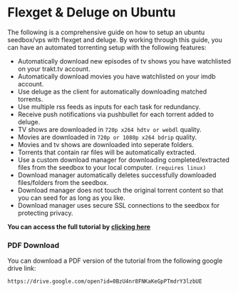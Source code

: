 # Flexget & Deluge on Ubuntu

The following is a comprehensive guide on how to setup an ubuntu seedbox/vps with flexget and deluge. By working through this guide, you can have an automated torrenting setup with the following features:

* Automatically download new episodes of tv shows you have watchlisted on your trakt.tv account.
* Automatically download movies you have watchlisted on your imdb account.
* Use deluge as the client for automatically downloading matched torrents.
* Use multiple rss feeds as inputs for each task for redundancy.
* Receive push notifications via pushbullet for each torrent added to deluge.
* TV shows are downloaded in `720p x264 hdtv or webdl` quality.
* Movies are downloaded in `720p or 1080p x264 bdrip` quality.
* Movies and tv shows are downloaded into seperate folders.
* Torrents that contain rar files will be automatically extracted.
* Use a custom download manager for downloading completed/extracted files from the seedbox to your local computer. `(requires linux)`
* Download manager automatically deletes successfully downloaded files/folders from the seedbox.
* Download manager does not touch the original torrent content so that you can seed for as long as you like.
* Download manager uses secure SSL connections to the seedbox for protecting privacy.

<div class="alert alert-info" role="alert">

**You can access the full tutorial by [clicking here](https://djnitehawk.com/flexget.htm)**
</div>

### PDF Download
You can download a PDF version of the tutorial from the following google drive link:

```
https://drive.google.com/open?id=0BzU4nr8FNKaKeGpPTmdrY3lzbUE
```